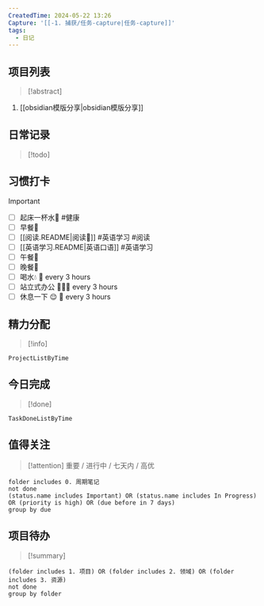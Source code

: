 ```yaml
---
CreatedTime: 2024-05-22 13:26
Capture: '[[-1. 捕获/任务-capture|任务-capture]]'
tags:
  - 日记
---
```


## 项目列表
>[!abstract] 
1. [[obsidian模版分享|obsidian模版分享]]

## 日常记录
>[!todo] 


## 习惯打卡
>[!important] 
- [ ] 起床一杯水🥛 #健康 
- [ ] 早餐🥣
- [ ] [[阅读.README|阅读📖]]  #英语学习 #阅读 
- [ ] [[英语学习.README|英语口语]] #英语学习
- [ ] 午餐🥣  
- [ ] 晚餐🥣 
- [ ] 喝水💧 🔁 every 3 hours 
- [ ] 站立式办公 🧍🏻🔁 every 3 hours  
- [ ] 休息一下 😌 🔁 every 3 hours 

## 精力分配
>[!info]
```LifeOS
ProjectListByTime
```

## 今日完成
>[!done]
```LifeOS
TaskDoneListByTime
```

## 值得关注
>[!attention] 重要 / 进行中 / 七天内 / 高优
```tasks
folder includes 0. 周期笔记
not done
(status.name includes Important) OR (status.name includes In Progress) OR (priority is high) OR (due before in 7 days)
group by due
```


## 项目待办
>[!summary]
```tasks
(folder includes 1. 项目) OR (folder includes 2. 领域) OR (folder includes 3. 资源)
not done
group by folder
```